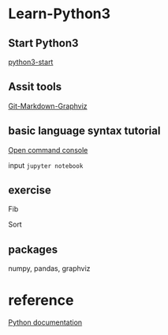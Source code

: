 # Learn-Python3

## Start Python3
[python3-start](python3-start.md)

## Assit tools

[Git-Markdown-Graphviz](git-md-graphz.md)


## basic language syntax tutorial

[Open command console ](open-cmd.md)

input `jupyter notebook` 


## exercise

Fib

Sort


## packages

numpy, pandas, graphviz 


# reference

[Python documentation](https://docs.python.org/3/)
